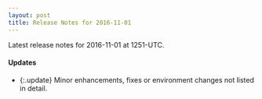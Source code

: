 ```yaml
---
layout: post
title: Release Notes for 2016-11-01
---
```


Latest release notes for 2016-11-01 at 1251-UTC.

<div class='updates' markdown='1'>

#### Updates

- {:.update} Minor enhancements, fixes or environment changes not listed in detail.

</div>


